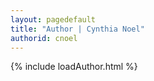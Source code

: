 ```yaml
---
layout: pagedefault
title: "Author | Cynthia Noel"
authorid: cnoel
---
```


{% include loadAuthor.html %}